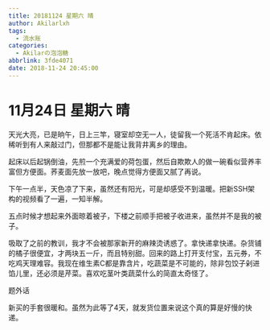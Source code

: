 ```yaml
---
title: 20181124 星期六 晴
author: Akilarlxh
tags:
  - 流水账
categories:
  - Akilarの泡泡糖
abbrlink: 3fde4071
date: 2018-11-24 20:45:00
---
```

# 11月24日 星期六 晴

天光大亮，已是晌午，日上三竿，寝室却空无一人，徒留我一个死活不肯起床。依稀听到有人来敲过门，但那都不是能让我背井离乡的理由。

起床以后起锅倒油，先煎一个充满爱的荷包蛋，然后自欺欺人的做一碗看似营养丰富但方便面。荞麦面先放一放吧，晚点觉得方便面又腻了再说。

下午一点半，天色凉了下来，虽然还有阳光，可是却感受不到温暖。把新SSH架构的视频看了一遍，一知半解。

五点时候才想起来外面晾着被子，下楼之前顺手把被子收进来，虽然并不是我的被子。

吸取了之前的教训，我才不会被那家新开的麻辣烫诱惑了。拿快递拿快递。杂货铺的橘子很便宜，才两块五一斤，而且特别甜。回来的路上打开支付宝，五元券，不吃鸡天理难容。我现在维生素C都是靠含片，吃蔬菜是不可能的，除非包饺子剁进馅儿里，还必须是芹菜。喜欢吃茎叶类蔬菜什么的简直太奇怪了。

题外话

新买的手套很暖和。虽然为此等了4天，就发货位置来说这个真的算是好慢的快递。